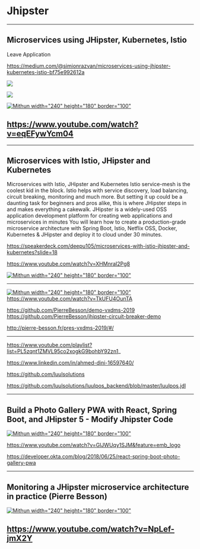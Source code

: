 
# Jhipster

----
## Microservices using JHipster, Kubernetes, Istio
Leave Application

https://medium.com/@simionrazvan/microservices-using-jhipster-kubernetes-istio-bf75e992612a

![](https://miro.medium.com/max/1642/1*45RZ5XiQWf1nkgN6fp45Vg.png)

![](https://miro.medium.com/max/1200/1*CUKOvSueiVg_JjbMzZ8W1w.png)

[![Mithun width="240" height="180" border="100"](https://img.youtube.com/vi/eqEFywYcm04/0.jpg)](https://www.youtube.com/watch?v=eqEFywYcm04)

https://www.youtube.com/watch?v=eqEFywYcm04
----
----
## Microservices with Istio, JHipster and Kubernetes

Microservices with Istio, JHipster and Kubernetes
Istio service-mesh is the coolest kid in the block. Istio helps with service discovery, load balancing, circuit breaking, monitoring and much more. But setting it up could be a daunting task for beginners and pros alike, this is where JHipster steps in and makes everything a cakewalk. JHipster is a widely-used OSS application development platform for creating web applications and microservices in minutes You will learn how to create a production-grade microservice architecture with Spring Boot, Istio, Netflix OSS, Docker, Kubernetes & JHipster and deploy it to cloud under 30 minutes.

https://speakerdeck.com/deepu105/microservices-with-istio-jhipster-and-kubernetes?slide=18

https://www.youtube.com/watch?v=XHMnraI2Pg8

[![Mithun width="240" height="180" border="100"](https://img.youtube.com/vi/XHMnraI2Pg8/0.jpg)](https://www.youtube.com/watch?v=XHMnraI2Pg8)

----

[![Mithun width="240" height="180" border="100"](https://img.youtube.com/vi/TkUFU4OunTA/0.jpg)](https://www.youtube.com/watch?v=TkUFU4OunTA)
https://www.youtube.com/watch?v=TkUFU4OunTA

https://github.com/PierreBesson/demo-vxdms-2019
https://github.com/PierreBesson/jhipster-circuit-breaker-demo


http://pierre-besson.fr/pres-vxdms-2019/#/

----

https://www.youtube.com/playlist?list=PL5zqnt1ZMVL95co2xogkG9bohbY92zn1_

https://www.linkedin.com/in/ahmed-dini-16597640/

https://github.com/luulsolutions

https://github.com/luulsolutions/luulpos_backend/blob/master/luulpos.jdl



----

## Build a Photo Gallery PWA with React, Spring Boot, and JHipster 5 - Modify Jhipster Code

[![Mithun width="240" height="180" border="100"](https://img.youtube.com/vi/GlJWUqy1SJM/0.jpg)](https://www.youtube.com/watch?v=GlJWUqy1SJM)

https://www.youtube.com/watch?v=GlJWUqy1SJM&feature=emb_logo

https://developer.okta.com/blog/2018/06/25/react-spring-boot-photo-gallery-pwa


-----

## Monitoring a JHipster microservice architecture in practice (Pierre Besson)

[![Mithun width="240" height="180" border="100"](https://img.youtube.com/vi/NpLef-jmX2Y/0.jpg)](https://www.youtube.com/watch?v=NpLef-jmX2Y)

https://www.youtube.com/watch?v=NpLef-jmX2Y
----